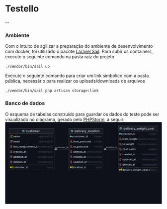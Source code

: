 # Testello
--
### Ambiente
Com o intuito de agilizar a preparação do ambiente de desenvolvimento com docker, foi utilizado o pacote [Laravel Sail](https://laravel.com/docs/9.x/sail).
Para subir os containers, execute o seguinte comando na pasta raiz do projeto
```shell
./vendor/bin/sail up
```

Execute o seguinte comando para criar um link simbólico com a pasta pública, necessário para realizar os uploads/downloads de arquivos
```shell
./vendor/bin/sail php artisan storage:link
```

### Banco de dados
O esquema de tabelas construído para guardar os dados do teste pode ser visualizado no diagrama, gerado pelo [PHPStorm](https://www.jetbrains.com/help/phpstorm/creating-diagrams.html), a seguir:
![database schema](./docs/testello-database.png)
